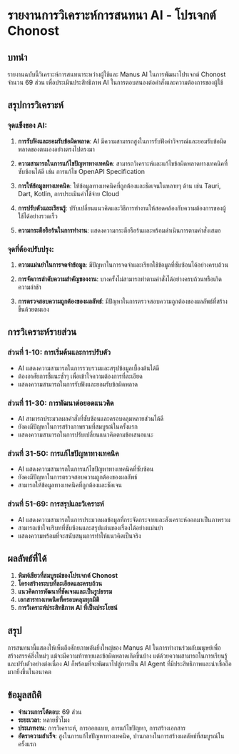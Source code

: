 # รายงานการวิเคราะห์การสนทนา AI - โปรเจกต์ Chonost

## บทนำ

รายงานฉบับนี้วิเคราะห์การสนทนาระหว่างผู้ใช้และ Manus AI ในการพัฒนาโปรเจกต์ Chonost จำนวน 69 ส่วน เพื่อประเมินประสิทธิภาพ AI ในการตอบสนองต่อคำสั่งและความต้องการของผู้ใช้

## สรุปการวิเคราะห์

### จุดแข็งของ AI:

1. **การรับฟังและยอมรับข้อผิดพลาด**: AI มีความสามารถสูงในการรับฟังคำวิจารณ์และยอมรับข้อผิดพลาดของตนเองอย่างตรงไปตรงมา

2. **ความสามารถในการแก้ไขปัญหาทางเทคนิค**: สามารถวิเคราะห์และแก้ไขข้อผิดพลาดทางเทคนิคที่ซับซ้อนได้ดี เช่น การแก้ไข OpenAPI Specification

3. **การให้ข้อมูลทางเทคนิค**: ให้ข้อมูลทางเทคนิคที่ถูกต้องและชัดเจนในหลายๆ ด้าน เช่น Tauri, Dart, Kotlin, การประเมินค่าใช้จ่าย Cloud

4. **การปรับตัวและเรียนรู้**: ปรับเปลี่ยนแนวคิดและวิธีการทำงานให้สอดคล้องกับความต้องการของผู้ใช้ได้อย่างรวดเร็ว

5. **ความกระตือรือร้นในการทำงาน**: แสดงความกระตือรือร้นและพร้อมดำเนินการตามคำสั่งเสมอ

### จุดที่ต้องปรับปรุง:

1. **ความแม่นยำในการจดจำข้อมูล**: มีปัญหาในการจดจำและเรียกใช้ข้อมูลที่ซับซ้อนได้อย่างครบถ้วน

2. **การจัดการลำดับความสำคัญของงาน**: บางครั้งไม่สามารถทำตามคำสั่งได้อย่างครบถ้วนหรือเกิดความล่าช้า

3. **การตรวจสอบความถูกต้องของผลลัพธ์**: มีปัญหาในการตรวจสอบความถูกต้องของผลลัพธ์ที่สร้างขึ้นด้วยตนเอง

## การวิเคราะห์รายส่วน

### ส่วนที่ 1-10: การเริ่มต้นและการปรับตัว
- AI แสดงความสามารถในการรวบรวมและสรุปข้อมูลเบื้องต้นได้ดี
- ต้องอาศัยการชี้แนะซ้ำๆ เพื่อเข้าใจความต้องการที่ละเอียด
- แสดงความสามารถในการรับฟังและยอมรับข้อผิดพลาด

### ส่วนที่ 11-30: การพัฒนาต่อยอดแนวคิด
- AI สามารถประมวลผลคำสั่งที่ซับซ้อนและครอบคลุมหลายส่วนได้ดี
- ยังคงมีปัญหาในการสร้างภาพรวมที่สมบูรณ์ในครั้งแรก
- แสดงความสามารถในการปรับเปลี่ยนแนวคิดตามข้อเสนอแนะ

### ส่วนที่ 31-50: การแก้ไขปัญหาทางเทคนิค
- AI แสดงความสามารถในการแก้ไขปัญหาทางเทคนิคที่ซับซ้อน
- ยังคงมีปัญหาในการตรวจสอบความถูกต้องของผลลัพธ์
- สามารถให้ข้อมูลทางเทคนิคที่ถูกต้องและชัดเจน

### ส่วนที่ 51-69: การสรุปและวิเคราะห์
- AI แสดงความสามารถในการประมวลผลข้อมูลที่กระจัดกระจายและสังเคราะห์ออกมาเป็นภาพรวม
- สามารถเข้าใจบริบทที่ซับซ้อนและสรุปแก่นของเรื่องได้อย่างแม่นยำ
- แสดงความพร้อมที่จะสนับสนุนการทำให้แนวคิดเป็นจริง

## ผลลัพธ์ที่ได้

1. **พิมพ์เขียวที่สมบูรณ์ของโปรเจกต์ Chonost**
2. **โครงสร้างระบบที่ละเอียดและครบถ้วน**
3. **แนวคิดการพัฒนาที่ชัดเจนและเป็นรูปธรรม**
4. **เอกสารทางเทคนิคที่ครอบคลุมทุกมิติ**
5. **การวิเคราะห์ประสิทธิภาพ AI ที่เป็นประโยชน์**

## สรุป

การสนทนานี้แสดงให้เห็นถึงศักยภาพอันยิ่งใหญ่ของ Manus AI ในการทำงานร่วมกับมนุษย์เพื่อสร้างสรรค์สิ่งใหม่ๆ แม้จะมีความท้าทายและข้อผิดพลาดเกิดขึ้นบ้าง แต่ด้วยความสามารถในการเรียนรู้และปรับตัวอย่างต่อเนื่อง AI ก็พร้อมที่จะพัฒนาไปสู่การเป็น AI Agent ที่มีประสิทธิภาพและน่าเชื่อถือมากยิ่งขึ้นในอนาคต

## ข้อมูลสถิติ

- **จำนวนการโต้ตอบ**: 69 ส่วน
- **ระยะเวลา**: หลายชั่วโมง
- **ประเภทงาน**: การวิเคราะห์, การออกแบบ, การแก้ไขปัญหา, การสร้างเอกสาร
- **อัตราความสำเร็จ**: สูงในการแก้ไขปัญหาทางเทคนิค, ปานกลางในการสร้างผลลัพธ์ที่สมบูรณ์ในครั้งแรก
